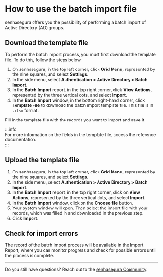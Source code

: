 # How to use the batch import file

senhasegura offers you the possibility of performing a batch import of Active Directory (AD) groups.

## Download the template file

To perform the batch import process, you must first download the template file. To do this, follow the steps below:

1. On senhasegura, in the top left corner, click **Grid Menu**, represented by the nine squares, and select **Settings**.  
2. In the side menu, select **Authentication \> Active Directory \> Batch Import**.  
3. In the **Batch Import** report, in the top right corner, click **View Actions**, represented by the three vertical dots, and select **Import**.  
4. In the **Batch Import** window, in the bottom right-hand corner, click **Template File** to download the batch import template file. This file is in `.xlsx` format.

Fill in the template file with the records you want to import and save it.  

 :::info  
For more information on the fields in the template file, access the reference documentation.  
:::

## Upload the template file

1. On senhasegura, in the top left corner, click **Grid Menu**, represented by the nine squares, and select **Settings**.  
2. In the side menu, select **Authentication \> Active Directory \> Batch Import**.  
3. In the **Batch Import** report, in the top right corner, click on **View Actions**, represented by the three vertical dots, and select **Import**.  
4. In the **Batch Import** window, click on the **Choose file** button.  
5. Your system window will open. Then select the import file with your records, which was filled in and downloaded in the previous step.  
6. Click **Import**.

## Check for import errors

The record of the batch import process will be available in the Import Report, where you can monitor progress and check for possible errors until the process is complete.  

---

Do you still have questions? Reach out to the [senhasegura Community](https://community.senhasegura.io/).